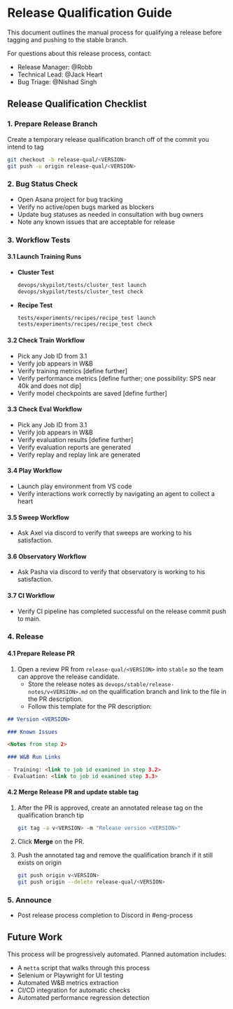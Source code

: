 # Release Qualification Guide

This document outlines the manual process for qualifying a release before tagging and pushing to the stable branch.

For questions about this release process, contact:

- Release Manager: @Robb
- Technical Lead: @Jack Heart
- Bug Triage: @Nishad Singh

## Release Qualification Checklist

### 1. Prepare Release Branch

Create a temporary release qualification branch off of the commit you intend to tag

```bash
git checkout -b release-qual/<VERSION>
git push -u origin release-qual/<VERSION>
```

### 2. Bug Status Check

- Open Asana project for bug tracking
- Verify no active/open bugs marked as blockers
- Update bug statuses as needed in consultation with bug owners
- Note any known issues that are acceptable for release

### 3. Workflow Tests

#### 3.1 Launch Training Runs

- **Cluster Test**

  ```bash
  devops/skypilot/tests/cluster_test launch
  devops/skypilot/tests/cluster_test check
  ```

- **Recipe Test**
  ```bash
  tests/experiments/recipes/recipe_test launch
  tests/experiments/recipes/recipe_test check
  ```

#### 3.2 Check Train Workflow

- Pick any Job ID from 3.1
- Verify job appears in W&B
- Verify training metrics [define further]
- Verify performance metrics [define further; one possibility: SPS near 40k and does not dip]
- Verify model checkpoints are saved [define further]

#### 3.3 Check Eval Workflow

- Pick any Job ID from 3.1
- Verify job appears in W&B
- Verify evaluation results [define further]
- Verify evaluation reports are generated
- Verify replay and replay link are generated

#### 3.4 Play Workflow

- Launch play environment from VS code
- Verify interactions work correctly by navigating an agent to collect a heart

#### 3.5 Sweep Workflow

- Ask Axel via discord to verify that sweeps are working to his satisfaction.

#### 3.6 Observatory Workflow

- Ask Pasha via discord to verify that observatory is working to his satisfaction.

#### 3.7 CI Workflow

- Verify CI pipeline has completed successful on the release commit push to main.

### 4. Release

#### 4.1 Prepare Release PR

1. Open a review PR from `release-qual/<VERSION>` into `stable` so the team can approve the release candidate.
   - Store the release notes as `devops/stable/release-notes/v<VERSION>.md` on the qualification branch and link to the
     file in the PR description.
   - Follow this template for the PR description:

```markdown
## Version <VERSION>

### Known Issues

<Notes from step 2>

### W&B Run Links

- Training: <link to job id examined in step 3.2>
- Evaluation: <link to job id examined step 3.3>
```

#### 4.2 Merge Release PR and update stable tag

1. After the PR is approved, create an annotated release tag on the qualification branch tip

   ```bash
   git tag -a v<VERSION> -m "Release version <VERSION>"
   ```

2. Click **Merge** on the PR.

3. Push the annotated tag and remove the qualification branch if it still exists on origin

   ```bash
   git push origin v<VERSION>
   git push origin --delete release-qual/<VERSION>
   ```

### 5. Announce

- Post release process completion to Discord in #eng-process

## Future Work

This process will be progressively automated. Planned automation includes:

- A `metta` script that walks through this process
- Selenium or Playwright for UI testing
- Automated W&B metrics extraction
- CI/CD integration for automatic checks
- Automated performance regression detection

